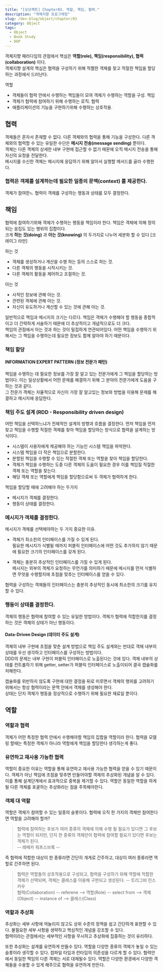 ```yaml
---
title: "[오브젝트] Chapter03. 역할, 책임, 협력."
description: "객체지향 프로그래밍"
slug: /dev-blog/object/chapter/03
category: Object
tags:
  - Object
  - Book Study
  - OOP
---
```


객체지향 패러다임의 관점에서 핵심은 **역할(role), 책임(responsibility), 협력(collaboration)** 이다.  
객체지향 설계의 핵심은 협력을 구성하기 위해 적쩔한 객체를 찾고 적절한 책임을 할당하는 과정에서 드러난다.
<!--truncate-->

역할
- 객체들이 협력 안에서 수행하는 책임들이 모여 객체가 수행하는 역할을 구성.
책임
- 객체가 협력에 참여하기 위해 수행하는 로직.
협력
- 애플리케이션의 기능을 구현하기위해 수행하는 상호작용.

## 협력

객체들은 혼자서 존재할 수 없다. 다른 객체와의 협력을 통해 기능을 구성한다. 다른 객체와의 협력할 수 있는 유일한 수단은 **메시지 전송(message sending)** 뿐이다.  
객체는 다른 객체의 상세한 내부 구현에 접근할 수 없기 때문에 오직 메시지 전송을 통해 자신의 요청을 전달한다.  
메시지를 수신한 객체는 메시지에 응답하기 위해 알아서 실행할 메서드를 골라 수행한다.

### 협력은 객체를 설계하는데 필요한 일종의 **문맥(context)** 를 제공한다.
객체가 참여한ㄴ 협력이 객체를 구성하는 행동과 상태를 모두 결정한다.  

## 책임
협력에 참여하기위해 객체가 수행하는 행동을 책임이라 한다. 책임은 객체에 의해 정의되는 응집도 있는 행위의 집합이다.  
크게 **하는 것(doing)** 과 **아는 것(knowing)** 의 두가지로 나누어 세분화 할 수 있다 [크레이그 라만]

하는 것
- 객체를 생성하거나 계산을 수행 하는 등의 스스로 하는 것.
- 다른 객체의 행동을 시작시키는 것.
- 다른 객체의 활동을 제어하고 조절하는 것.

아는 것
- 사적인 정보에 관해 아는 것.
- 관련된 객체에 관해 아는 것.
- 자신이 유도하거나 계산할 수 있는 것에 관해 아는 것.

일반적으로 책임과 메시지의 크기는 다르다. 책임은 객체가 수행해야 할 행동을 종합적이고 더 간략하게 서술하기 때문에 더 추상적이고 개념적으로도 더 크다.  
책임의 관점에서 아는 것과 하는 것이 밀접하게 연관되어있다. 어떤 책임을 수행하기 위해서는 그 책임을 수행하는데 필요한 정보도 함께 알아야 하기 때문이다. 

### 책임 할당
#### INFORMATION EXPERT PATTERN (정보 전문가 패턴)
책임을 수행하는 데 필요한 정보를 가장 잘 알고 있는 전문가에게 그 책임을 할당하는 방법이다. 이는 일상상활에서 어떤 문제를 해결하기 위해 그 분야의 전문가에게 도움을 구하는 것과 같다.  
그 전문가 객체는 자율적으로 자신이 가장 잘 알고있는 정보와 방법을 이용해 문제를 해결하고 메시지에 응답한다. 

### 책임 주도 설계 (RDD - Responsibility driven design)
어떤 책임을 선택하느냐가 전체적인 설계의 방향과 흐름을 결정한다. 먼저 책임을 먼저 찾고 책임을 수행할 적절한 객체를 찾아 책임을 할당하는 방식으로 협력을 설계하는 방식이다.  
- 시스템이 사용자에게 제공해야 하는 기능인 시스템 책임을 파악한다. 
- 시스템 책임을 더 작은 책임으로 분할한다.
- 분할된 책임을 수행할 수 있는 적절한 객체 또는 역할을 찾아 책임을 할당한다. 
- 객체가 책임을 수행하는 도중 다른 객체의 도움이 필요한 경우 이를 책임질 적절한 객체 또는 역할을 찾는다. 
- 해당 객체 또는 역할에게 책임을 할당함으로써 두 객체가 협력하게 한다. 

책임을 할당할 때에 고려해야 하는 두가지
- 메시지가 객체를 결정한다. 
- 행동이 상태를 결정한다. 

### 메시지가 객체를 결정한다.
메시지가 객체를 선택헤야하는 두 가지 중요한 이유.
- 객체가 최소한의 인터페이스를 가질 수 있게 된다.  
  필요한 메시지가 식별될 때까지 퍼블릭 인터페이스에 어떤 것도 추가하지 않기 때문에 필요한 크기의 인터페이스를 갖게 된다.
  
- 객체는 충분히 추상적인 인터페이스를 가질 수 있게 된다.  
  메시지는 외부의 객체가 요청하는 무언가를 의미하기 때문에 메시지를 먼저 식별하면 무엇을 수행할지에 초점을 맞추는 인터페이스를 얻을 수 있다. 
  
협력을 구성하는 객체들의 인터페이스는 충분히 추상적인 동시에 최소한의 크기를 유지할 수 있다.

### 행동이 상태를 결정한다. 
객체의 행동은 협력에 참여할 수 있는 유일한 방법이다. 객체가 협력에 적합한지를 결정하는 것은 객체의 상태가 아닌 행동이다.  

#### Data-Driven Design (데이터 주도 설계)
객체의 내부 구현에 초점을 맞춘 설계 방법으로 책임 주도 설계와는 반대로 객체 내부의 상태를 우선 생각하고 인터페이스를 구성하는 방법이다.  
DDD의 문제는 내부 구현이 퍼블릭 인터페이스로 노출된다는 것에 있다. 객체 내부의 상태를 컨트롤하기 위해 getter, setter가 퍼블릭 인터페이스로 노출이되어 결국 캡슐화를 저해한다. 

캡슐화를 위반하지 않도록 구현에 대한 결정을 뒤로 미루면서 객체의 행위를 고려하기 위해서는 항상 협력이라는 문맥 안에서 객체를 생성해야 한다.  
상태는 단지 객체가 행동을 정상적으로 수행하기 위해 필요한 재료일 뿐이다.  

## 역할
### 역할과 협력
객체가 어떤 특정한 협력 안에서 수행해야할 책임의 집합을 역할이라 한다. 협력을 모델링 할때는 특정한 객체가 아니라 역할에게 책임을 할당한다 생각하는게 좋다.  

### 유연하고 재사용 가능한 협력
역할이 중요한 이유는 역할을 통해 유연하고 재사용 가능한 협력을 얻을 수 있기 때문이다. 객체가 아닌 책임에 초점을 맞추면 만들어야할 객체의 추상화된 개념을 알 수 있다.  
이를 통해 설계단계에서 효과적으로 중복을 제거할 수 있다. 역할은 동일한 역할을 하게 될 다른 객체를 포괄하는 추상화라는 점을 주목해야한다. 

### 객체 대 역할
역할은 객체가 참여할 수 있는 일종의 슬롯이다. 협력에 오직 한 가지의 객체만 참여한다면 역할을 고려해야 할까? 
> 협력에 참여하는 후보가 여러 종류의 객체에 의해 수행 될 필요가 있다면 그 후보는 역할이 되지만, 단지 한 종류의 객체만이 협력에 참여할 필요가 있다면 후보는 객체가 된다.   
> -- 레베카 워프스브록 --

즉 협력에 적합한 대상이 한 종류라면 간단히 개게로 간주하고, 대상이 여러 종류라면 역할로 간주하면 된다. 

> 협력은 역할들의 상호작용으로 구성되고, 협력을 구성하기 위해 역할에 적합한 객체가 선택되며, 객체는 클래스를 이용해 구현되고 생성된다. -- 트리그비 린스카우  
> 협력(Collaboration)  -- referene --> 역할(Role) -- select from --> 객체(Object) -- instance of --> 클래스(Class)

### 역할과 추상화
추상화는 세부 사항에 억눌리지 않고도 상위 수준의 정책을 쉽고 간단하게 표현할 수 있다. 불필요한 세부 사항을 생략하고 핵심적인 개념을 강조할 수 있다.  
협력이라는 관점에서는 세부적인 사항을 무시하고 추상화에 집중하는 것이 유리하다. 

또한 추상화는 설계를 유연하게 만들수 있다. 역할을 다양한 종류의 객체가 놓일 수 있는 슬롯이라 생각할 수 있다. 컴파일 타임과 런타임의 의존성을 다르게 할 수 있다. 
협력안에서 동일한 책임의 다른 객체는 서로 대체될수 있다. 역할은 다양한 환경에서 다양한 객체들을 수용할 수 있게 해주므로 협력을 유연하게 만든다. 

